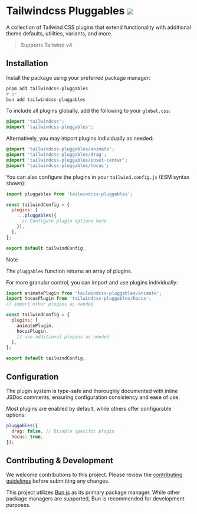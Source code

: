 # Tailwindcss Pluggables [![](https://img.shields.io/npm/v/tailwindcss-pluggables)](https://www.npmjs.com/package/tailwindcss-pluggables)

A collection of Tailwind CSS plugins that extend functionality with additional theme defaults, utilities, variants, and more.

> Supports Tailwind v4

## Installation

Install the package using your preferred package manager:

```bash
pnpm add tailwindcss-pluggables
# or
bun add tailwindcss-pluggables
```

To include all plugins globally, add the following to your `global.css`:

```css
@import 'tailwindcss';
@import 'tailwindcss-pluggables';
```

Alternatively, you may import plugins individually as needed:

```css
@import 'tailwindcss-pluggables/animate';
@import 'tailwindcss-pluggables/drag';
@import 'tailwindcss-pluggables/inset-center';
@import 'tailwindcss-pluggables/hocus';
```

You can also configure the plugins in your `tailwind.config.js` (ESM syntax shown):

```js
import pluggables from 'tailwindcss-pluggables';

const tailwindConfig = {
  plugins: [
    ...pluggables({
      // Configure plugin options here
    }),
  ],
};

export default tailwindConfig;
```

> [!NOTE]
> The `pluggables` function returns an array of plugins.

For more granular control, you can import and use plugins individually:

```js
import animatePlugin from 'tailwindcss-pluggables/animate';
import hocusPlugin from 'tailwindcss-pluggables/hocus';
// import other plugins as needed

const tailwindConfig = {
  plugins: [
    animatePlugin,
    hocusPlugin,
    // use additional plugins as needed
  ],
};

export default tailwindConfig;
```

## Configuration

The plugin system is type-safe and thoroughly documented with inline JSDoc comments, ensuring configuration consistency and ease of use.

Most plugins are enabled by default, while others offer configurable options:

```js
pluggables({
  drag: false, // Disable specific plugin
  hocus: true,
});
```

## Contributing & Development

We welcome contributions to this project. Please review the [contributing guidelines](/.github/contributing.md) before submitting any changes.

This project utilizes [Bun.js](https://bun.sh/) as its primary package manager. While other package managers are supported, Bun is recommended for development purposes.

